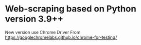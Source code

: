# Web-scraping based on Python version 3.9++
New version use Chrome Driver From https://googlechromelabs.github.io/chrome-for-testing/

